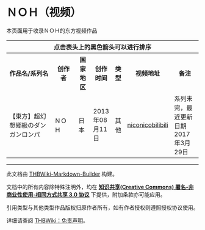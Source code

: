 # ＮＯＨ（视频）

<!-- source html: G:\repos\THBWiki-Markdown-Builder\THBWikiMarkdown\Temp\main\8\8c\ns0%3A%EF%BC%AE%EF%BC%AF%EF%BC%A8%EF%BC%88%E8%A7%86%E9%A2%91%EF%BC%89.html -->



  
本页面用于收录ＮＯＨ的东方视频作品
  


<table>

<tbody><tr>
<th colspan="7" align="center">点击表头上的黑色箭头可以进行排序
</th></tr>
<tr>
<th style="width: 27%">作品名/系列名
</th>
<th style="width: 14%">创作者
</th>
<th style="width: 8%">国家地区
</th>
<th style="width: 11%">创作时间
</th>
<th style="width: 6%">类型
</th>
<th style="width: 19%" class="unsortable">视频地址
</th>
<th style="width: 15%" class="unsortable">备注
</th></tr>
<tr>
<td>【東方】超幻想郷級のダンガンロンパ</td>
<td>ＮＯＨ</td>
<td>日本</td>
<td>2013年08月11日</td>
<td>其他</td>
<td><a rel="nofollow" class="external text" href="https://www.nicovideo.jp/mylist/38294531">niconico</a><a rel="nofollow" class="external text" href="https://www.bilibili.com/mylist207925">bilibili</a></td>
<td>系列未完，最近更新日期2017年3月29日
</td>
</tr>
</tbody></table>






---

此文档由 [THBWiki-Markdown-Builder](https://github.com/Delsin-Yu/THBWiki-Markdown-Builder) 构建。

文档中的所有内容除特殊注明外，均在 [**知识共享(Creative Commons) 署名-非商业性使用-相同方式共享 3.0 协议**](https://creativecommons.org/licenses/by-sa/3.0/deed.zh-hans) 下提供，附加条款亦可能应用。

引用类型与其他类型作品版权归原作者所有，如有作者授权则遵照授权协议使用。

详细请查阅 [THBWiki：免责声明](https://thbwiki.cc/THBWiki:%E5%85%8D%E8%B4%A3%E5%A3%B0%E6%98%8E)。

